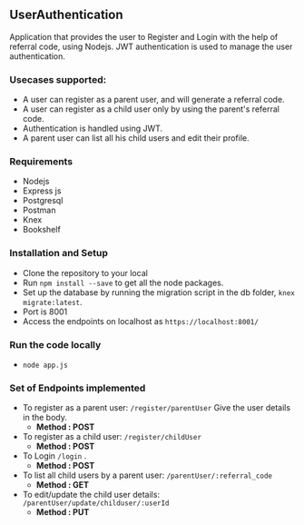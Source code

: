 ## UserAuthentication
Application that provides the user to Register and Login with the help of referral code, using Nodejs. JWT authentication 
is used to manage the user authentication.

### Usecases supported:
- A user can register as a parent user, and will generate a referral code. 
- A user can register as a child user only by using the parent's referral code.
- Authentication is handled using JWT. 
- A parent user can list all his child users and edit their profile. 

### Requirements
- Nodejs
- Express js
- Postgresql
- Postman
- Knex
- Bookshelf

### Installation and Setup 
- Clone the repository to your local
- Run `npm install --save` to get all the node packages.
- Set up the database by running the migration script in the db folder, `knex migrate:latest`.
- Port is 8001
- Access the endpoints on localhost as `https://localhost:8001/`

### Run the code locally
- `node app.js`

### Set of Endpoints implemented
- To register as a parent user: `/register/parentUser` 
  Give the user details in the body.
  - **Method : POST**
- To register as a child user: `/register/childUser`  
  - **Method : POST**
- To Login `/login` . 
  - **Method : POST**
- To list all child users by a parent user: `/parentUser/:referral_code` 
  - **Method : GET**
- To edit/update the child user details: `/parentUser/update/childuser/:userId` 
  - **Method : PUT**
                                          
  

